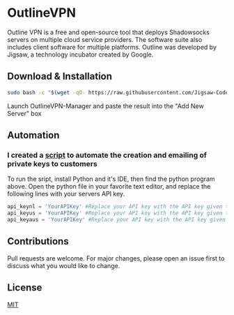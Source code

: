 # OutlineVPN

Outline VPN is a free and open-source tool that deploys Shadowsocks servers on multiple cloud service providers. The software suite also includes client software for multiple platforms. Outline was developed by Jigsaw, a technology incubator created by Google.

## Download & Installation

```bash
sudo bash -c "$(wget -qO- https://raw.githubusercontent.com/Jigsaw-Code/outline-server/master/src/server_manager/install_scripts/install_server.sh)"
```
Launch OutlineVPN-Manager and paste the result into the "Add New Server" box

## Automation
### I created a <a href="https://github.com/rhijjawi/Digisec.tools/blob/master/OutlineVPNKeygen.py">script</a> to automate the creation and emailing of private keys to customers
To run the sript, install Python and it's IDE, then find the python program above.
Open the python file in your favorite text editor, and replace the following lines with your servers API key.
```python
api_keynl = 'YourAPIKey' #Replace your API key with the API key given to you by Outline-Manager || This key should be the Netherlands
api_keyus = 'YourAPIKey' #Replace your API key with the API key given to you by Outline-Manager || This key should be the United States
api_keyaus = 'YourAPIKey' #Replace your API key with the API key given to you by Outline-Manager || This key should be the Australia
```

## Contributions
Pull requests are welcome. For major changes, please open an issue first to discuss what you would like to change.

## License
[MIT](https://choosealicense.com/licenses/mit/)
